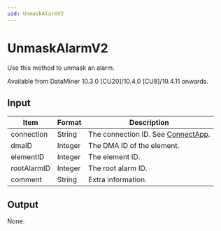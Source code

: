 ```yaml
---
uid: UnmaskAlarmV2
---
```


# UnmaskAlarmV2

Use this method to unmask an alarm.

Available from DataMiner 10.3.0 [CU20]/10.4.0 [CU8]/10.4.11 onwards.<!-- RN 40240 -->

## Input

| Item        | Format  | Description |
|-------------|---------|-------------|
| connection  | String  | The connection ID. See [ConnectApp](xref:ConnectApp). |
| dmaID       | Integer | The DMA ID of the element. |
| elementID   | Integer | The element ID. |
| rootAlarmID | Integer | The root alarm ID. |
| comment     | String  | Extra information. |

## Output

None.
